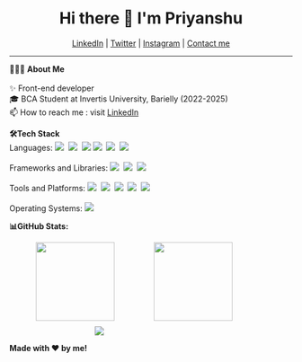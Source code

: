<h1 align="center"> Hi there 👋 I'm Priyanshu</a> </h1>

<!--- Adding Header Elements -->
<p align="center">
  <a href="https://www.linkedin.com/in/priyanshusharma9999/">LinkedIn</a> |
  <a href="https://x.com/priyanshusharma9999">Twitter</a> |
  <a href="https://www.instagram.com/priyanshusharma9999">Instagram</a> |
  <a href="mailto:connect@priyanshtrigunayat@gmail.com">Contact me</a> 
</p> 

-----------------------------------------------------------
👨🏻‍💻 **About Me**<br><br>
✨ Front-end developer <br>
🎓 BCA Student at Invertis University, Barielly (2022-2025) <br>
📫 How to reach me : visit  [LinkedIn](https://www.linkedin.com/in/priyanshusharma9999/")
<!--- Adding Tech Stack open Section -->



<b>🛠Tech Stack</b><br>
Languages:
<img src="https://img.shields.io/badge/-python-437CAC?logo=python&logoColor=white&style=flat"> 
<img src="https://img.shields.io/badge/-Javascript-F7DF1E?logo=javascript&logoColor=black&style=flat"> 
<img src="https://img.shields.io/badge/-Java-007396?logo=java&logoColor=white&style=flat">
<img src="https://img.shields.io/badge/-Mysql-DC8F0F?logo=Mysql&logoColor=white&style=flat">&nbsp; 
<img src="https://img.shields.io/badge/-HTML5-DE5934?logo=HTML5&logoColor=white&style=flat">&nbsp;
<img src="https://img.shields.io/badge/-CSS3-2275B2?logo=CSS3&logoColor=white&style=flat"> &nbsp; 
<br><br>
Frameworks and Libraries: <!--- Frameworks and Libraries goes here -->
<img src="https://img.shields.io/badge/-React-61DAFB?logo=react&logoColor=black&style=flat"> 
<img src="https://img.shields.io/badge/-Bootstrap-7952B3?logo=bootstrap&logoColor=white&style=flat"> 
<img src="https://img.shields.io/badge/-Tailwind%20CSS-06B6D4?logo=tailwind-css&logoColor=white&style=flat"> <br><br>
Tools and Platforms: <img src="https://img.shields.io/badge/-Git-orange?logo=Git&logoColor=white&style=flat">&nbsp; 
<img src="https://img.shields.io/badge/-MongoDB-47A248?logo=mongodb&logoColor=white&style=flat"> 
<img src="https://img.shields.io/badge/-Visual%20Studio%20Code-25AEF4?logo=visualstudio&logoColor=white&style=flat"> 
<img src="https://img.shields.io/badge/-Figma-F24E1E?logo=figma&logoColor=white&style=flat"> 
<img src="https://img.shields.io/badge/-Canva-00C4CC?logo=canva&logoColor=white&style=flat"> <br><br>
Operating Systems: <img src="https://img.shields.io/badge/-Windows-0F7BCF?logo=Windows&logoColor=white&style=flat">&nbsp;


<b>📊GitHub Stats:</b>
<div style="display: flex; flex-wrap: wrap; gap: 10px; align-items: center; justify-content: center;">
<img src="https://github-readme-streak-stats.herokuapp.com/?user=Priyanshusharma9999&theme=dark&hide_border=false" height="140px"  style="min-width: 200px"> <img src="https://github-readme-stats.vercel.app/api?username=Priyanshusharma9999&theme=dark&hide_border=false&include_all_commits=false&count_private=false" height="140px"  style="min-width: 200px" >  <img src="https://github-readme-stats.vercel.app/api/top-langs/?username=Priyanshusharma9999&theme=dark&hide_border=false&include_all_commits=false&count_private=false&layout=compact"   style="min-width: 200px">
</div>


<!--- Footer End -->
**Made with ❤️ by me!**


<!--- Body End -->


